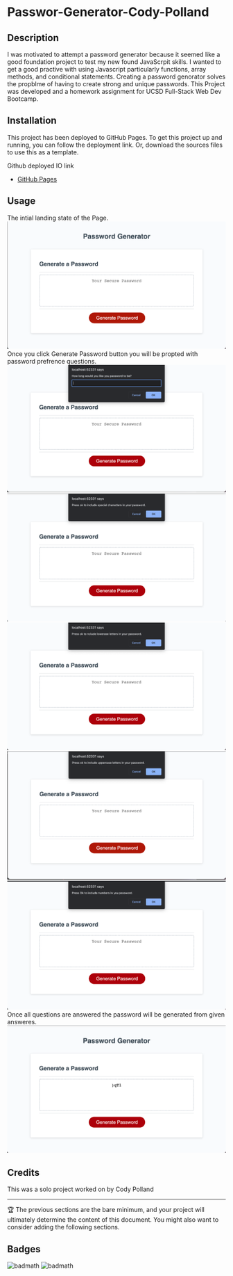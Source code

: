 # Passwor-Generator-Cody-Polland

## Description

I was motivated to attempt a password generator because it seemed like a good foundation project to test my new found JavaScrpit skills. I wanted to get a good practive with using Javascript particularly functions, array methods, and conditional statements. Creating a password genorator solves the propblme of having to create strong and unique passwords. This Project was developed and a homework assignment for UCSD Full-Stack Web Dev Bootcamp.

## Installation

This project has been deployed to GitHub Pages. To get this project up and running, you can follow the deployment link. Or, download the sources files to use this as a template. 

Github deployed IO link
- [GitHub Pages](https://cpolland.github.io/Passwor-Generator-Cody-Polland/)

## Usage
The intial landing state of the Page.
![](assets/images/Screen%20Shot%202022-07-19%20at%202.42.24%20PM.png)
Once you click Generate Password button you will be propted with password prefrence questions. 
![](assets/images/Screen%20Shot%202022-07-19%20at%202.42.37%20PM.png)
![](assets/images/Screen%20Shot%202022-07-19%20at%202.42.50%20PM.png)
![](assets/images/Screen%20Shot%202022-07-19%20at%202.43.00%20PM.png)
![](assets/images/Screen%20Shot%202022-07-19%20at%202.43.10%20PM.png)
![](assets/images/Screen%20Shot%202022-07-19%20at%202.43.20%20PM.png)
Once all questions are answered the password will be generated from given answeres. 
![](assets/images/Screen%20Shot%202022-07-19%20at%202.43.28%20PM.png)



## Credits

This was a solo project worked on by Cody Polland



---

🏆 The previous sections are the bare minimum, and your project will ultimately determine the content of this document. You might also want to consider adding the following sections.

## Badges

![badmath](https://img.shields.io/badge/Made%20for-VSCode-1f425f.svg)
![badmath](https://badges.aleen42.com/src/javascript.svg)



